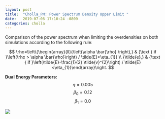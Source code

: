 ```yaml
---
layout: post
title:  "Cholla_PM: Power Spectrum Density Upper Limit "
date:   2019-07-06 17:10:24 -0800
categories: cholla
---
```



Comparison of the power spectrum when limiting the overdensities on both simulations according to the following rule:

$$
\rho=\left\{\begin{array}{ll}{\left(\alpha \bar{\rho} \right),} & {\text { if }\left(\rho > \alpha \bar{\rho}\right) / \tilde{E}>\eta_{1}} \\ {\tilde{e},} & {\text { if }\left(\tilde{E}-\frac{1}{2} \tilde{v}^{2}\right) / \tilde{E}<\eta_{1}}\end{array}\right.
$$


**Dual Energy Parameters:** $$\eta=0.005$$    $$\beta_0 = 0.12$$     $$\beta_1 = 0.0$$



 <img src="{{ site.url }}assets/images/ps_0.005_cooling_uv_PPMC_HLLC_SIMPLE_eta0.005_beta0.120_0.000_densLimit.png">

